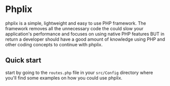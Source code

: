 # Phplix

phplix is a simple, lightweight and easy to use PHP framework.
The framework removes all the unnecessary code the could slow your application's performance
and focuses on using native PHP features BUT in return a developer should have a good amount of 
knowledge using PHP and other coding concepts to continue with phplix.

## Quick start

start by going to the `routes.php` file in your `src/Config` directory where you'll find 
some examples on how you could use phplix.
